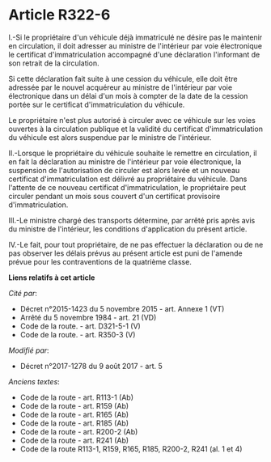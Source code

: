 # Article R322-6

I.-Si le propriétaire d'un véhicule déjà immatriculé ne désire pas le maintenir en circulation, il doit adresser au
ministre de l'intérieur par voie électronique le certificat d'immatriculation accompagné d'une déclaration l'informant de son
retrait de la circulation. 

Si cette déclaration fait suite à une cession du véhicule, elle doit être adressée par le nouvel acquéreur au     ministre de
l'intérieur par voie électronique dans un délai d'un mois à compter de la date de la cession portée sur le certificat
d'immatriculation du véhicule. 

Le propriétaire n'est plus autorisé à circuler avec ce véhicule sur les voies ouvertes à la circulation publique et la
validité du certificat d'immatriculation du véhicule est alors suspendue par le ministre de l'intérieur. 

II.-Lorsque le propriétaire du véhicule souhaite le remettre en circulation, il en fait la déclaration au     ministre de
l'intérieur par voie électronique, la suspension de l'autorisation de circuler est alors levée et un nouveau certificat
d'immatriculation est délivré au propriétaire du véhicule. Dans l'attente de ce nouveau certificat d'immatriculation, le
propriétaire peut circuler pendant un mois sous couvert d'un certificat provisoire d'immatriculation. 

III.-Le ministre chargé des transports détermine, par arrêté pris après avis du ministre de l'intérieur, les conditions
d'application du présent article. 

IV.-Le fait, pour tout propriétaire, de ne pas effectuer la déclaration ou de ne pas observer les délais prévus au présent
article est puni de l'amende prévue pour les contraventions de la quatrième classe.

**Liens relatifs à cet article**

_Cité par_:

  - Décret n°2015-1423 du 5 novembre 2015 - art. Annexe 1 (VT)
  - Arrêté du 5 novembre 1984 - art. 21 (VD)
  - Code de la route. - art. D321-5-1 (V)
  - Code de la route. - art. R350-3 (V)

_Modifié par_:

  - Décret n°2017-1278 du 9 août 2017 - art. 5

_Anciens textes_:

  - Code de la route - art. R113-1 (Ab)
  - Code de la route - art. R159 (Ab)
  - Code de la route - art. R165 (Ab)
  - Code de la route - art. R185 (Ab)
  - Code de la route - art. R200-2 (Ab)
  - Code de la route - art. R241 (Ab)
  - Code de la route R113-1, R159, R165, R185, R200-2, R241 (al. 1 et 4)
